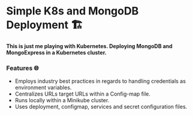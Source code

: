 # Simple K8s and MongoDB Deployment 🏗️

#### This is just me playing with Kubernetes. Deploying MongoDB and MongoExpress in a Kubernetes cluster.

### Features 🌐
- Employs industry best practices in regards to handling credentials as environment variables.
- Centralizes URLs target URLs within a Config-map file.
- Runs locally within a Minikube cluster.
- Uses deployment, configmap, services and secret configuration files.
